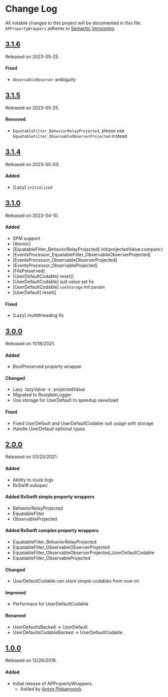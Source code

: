 # Change Log
All notable changes to this project will be documented in this file.
`APPropertyWrappers` adheres to [Semantic Versioning](http://semver.org/).

## [3.1.6](https://github.com/APUtils/APPropertyWrappers/releases/tag/3.1.6)
Released on 2023-05-25.

#### Fixed
- `ObservableObserver` ambiguity


## [3.1.5](https://github.com/APUtils/APPropertyWrappers/releases/tag/3.1.5)
Released on 2023-05-25.

#### Removed
- `EquatableFilter_BehaviorRelayProjected`, please use `EquatableFilter_ObservableObserverProjected` instead


## [3.1.4](https://github.com/APUtils/APPropertyWrappers/releases/tag/3.1.4)
Released on 2023-05-03.

#### Added
- [Lazy] `initialized`


## [3.1.0](https://github.com/APUtils/APPropertyWrappers/releases/tag/3.1.0)
Released on 2023-04-10.

#### Added
- SPM support
- [Atomic]
- [EquatableFilter_BehaviorRelayProjected] init(projectedValue:compare:)
- [EventsProcessor_EquatableFilter_ObservableObserverProjected]
- [EventsProcessor_ObservableObserverProjected]
- [EventsProcessor_ObservableProjected]
- [FilePreserved]
- [UserDefaultCodable] reset()
- [UserDefaultCodable] suit value set fix
- [UserDefaultCodable] `useStorage` init param
- [UserDefault] reset()

#### Fixed
- [Lazy] multithreading fix


## [3.0.0](https://github.com/APUtils/APPropertyWrappers/releases/tag/3.0.0)
Released on 11/18/2021.

#### Added
- BoolPreserved property wrapper

#### Changed
- Lazy .lazyValue -> .projectedValue
- Migrated to RoutableLogger
- Use storage for UserDefault to speedup save/load

#### Fixed
- Fixed UserDefault and UserDefaultCodable suit usage with storage
- Handle UserDefault optional types


## [2.0.0](https://github.com/APUtils/APPropertyWrappers/releases/tag/2.0.0)
Released on 03/20/2021.

#### Added
- Ability to route logs
- RxSwift subspec

#### Added RxSwift simple property wrappers
- BehaviorRelayProjected
- EquatableFilter
- ObservableProjected

#### Added RxSwift complex property wrappers
- EquatableFilter_BehaviorRelayProjected
- EquatableFilter_ObservableObserverProjected
- EquatableFilter_ObservableObserverProjected_UserDefaultCodable
- EquatableFilter_ObservableProjected

#### Changed
- UserDefaultCodable can store simple codables from now on

#### Improved
- Performace for UserDefaultCodable

#### Renamed
- UserDefaultsBacked -> UserDefault
- UserDefaultsCodableBacked -> UserDefaultCodable


## [1.0.0](https://github.com/APUtils/APPropertyWrappers/releases/tag/1.0.0)
Released on 12/26/2019.

#### Added
- Initial release of APPropertyWrappers.
  - Added by [Anton Plebanovich](https://github.com/anton-plebanovich).
